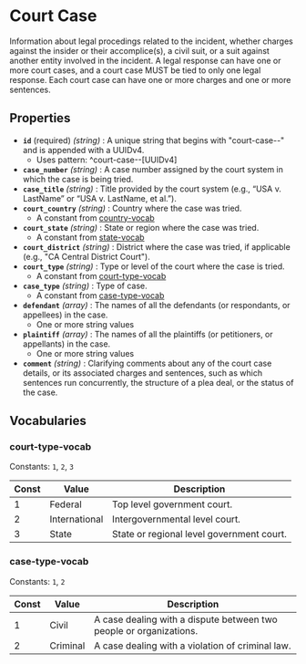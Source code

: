 # Court Case

Information about legal procedings related to the incident, whether charges against the insider or their accomplice(s), a civil suit, or a suit against another entity involved in the incident. A legal response can have one or more court cases, and a court case MUST be tied to only one legal response. Each court case can have one or more charges and one or more sentences.

## Properties

- **`id`** (required) *(string)* : A unique string that begins with "court-case--" and is appended with a UUIDv4.
  - Uses pattern: ^court-case--[UUIDv4]
- **`case_number`** *(string)* : A case number assigned by the court system in which the case is being tried.
- **`case_title`** *(string)* : Title provided by the court system (e.g., “USA v. LastName” or “USA v. LastName, et al.”).
- **`court_country`** *(string)* : Country where the case was tried.
	- A constant from [country-vocab](../common/country-vocab.md)
- **`court_state`** *(string)* : State or region where the case was tried.
	- A constant from [state-vocab](../common/state-vocab.md)
- **`court_district`** *(string)* : District where the case was tried, if applicable (e.g., "CA Central District Court").
- **`court_type`** *(string)* : Type or level of the court where the case is tried.
	- A constant from [court-type-vocab](#court-type-vocab)
- **`case_type`** *(string)* : Type of case.
	- A constant from [case-type-vocab](#case-type-vocab)
- **`defendant`** *(array)* : The names of all the defendants (or respondants, or appellees) in the case.
  - One or more string values
- **`plaintiff`** *(array)* : The names of all the plaintiffs (or petitioners, or appellants) in the case.
  - One or more string values
- **`comment`** *(string)* : Clarifying comments about any of the court case details, or its associated charges and sentences, such as which sentences run concurrently, the structure of a plea deal, or the status of the case.

## Vocabularies

### court-type-vocab

Constants: `1`, `2`, `3`

| Const | Value | Description |
| --- | --- | --- |
| 1 | Federal | Top level government court.|
| 2 | International | Intergovernmental level court.|
| 3 | State | State or regional level government court.|

### case-type-vocab

Constants: `1`, `2`

| Const | Value | Description |
| --- | --- | --- |
| 1 | Civil | A case dealing with a dispute between two people or organizations.|
| 2 | Criminal | A case dealing with a violation of criminal law.|
